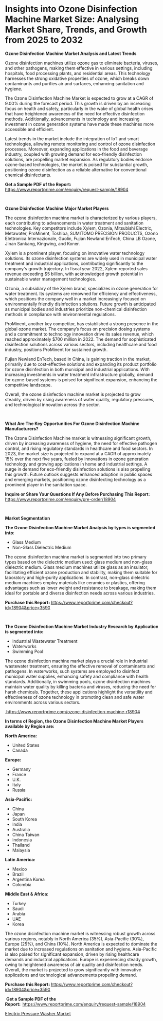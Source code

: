 <p><h1>Insights into Ozone Disinfection Machine Market Size: Analysing Market Share, Trends, and Growth from 2025 to 2032</h1></p><p><strong>Ozone Disinfection Machine Market Analysis and Latest Trends</strong></p>
<p><p>Ozone disinfection machines utilize ozone gas to eliminate bacteria, viruses, and other pathogens, making them effective in various settings, including hospitals, food processing plants, and residential areas. This technology harnesses the strong oxidative properties of ozone, which breaks down contaminants and purifies air and surfaces, enhancing sanitation and hygiene.</p><p>The Ozone Disinfection Machine Market is expected to grow at a CAGR of 9.00% during the forecast period. This growth is driven by an increasing focus on health and safety, particularly in the wake of global health crises that have heightened awareness of the need for effective disinfection methods. Additionally, advancements in technology and increasing investment in ozone generation systems have made these machines more accessible and efficient.</p><p>Latest trends in the market include the integration of IoT and smart technologies, allowing remote monitoring and control of ozone disinfection processes. Moreover, expanding applications in the food and beverage industry, coupled with growing demand for eco-friendly disinfection solutions, are propelling market expansion. As regulatory bodies endorse ozone-based technologies, the market is poised for substantial growth, positioning ozone disinfection as a reliable alternative for conventional chemical disinfectants.</p></p>
<p><strong>Get a Sample PDF of the Report:&nbsp;</strong> <a href="https://www.reportprime.com/enquiry/request-sample/18904?utm_campaign=2936&utm_medium=2&utm_source=Github&utm_content=ia&utm_term=19032025&utm_id=ozone-disinfection-machine">https://www.reportprime.com/enquiry/request-sample/18904</a></p>
<p>&nbsp;</p>
<p><strong>Ozone Disinfection Machine Major Market Players</strong></p>
<p><p>The ozone disinfection machine market is characterized by various players, each contributing to advancements in water treatment and sanitation technologies. Key competitors include Xylem, Ozonia, Mitsubishi Electric, Metawater, ProMinent, Toshiba, SUMITOMO PRECISION PRODUCTS, Ozono Elettronica Internazionale, Guolin, Fujian Newland EnTech, China LB Ozone, Jinan Sankang, Kingwing, and Koner.</p><p>Xylem is a prominent player, focusing on innovative water technology solutions. Its ozone disinfection systems are widely used in municipal water treatment and industrial applications, contributing significantly to the company's growth trajectory. In fiscal year 2022, Xylem reported sales revenue exceeding $5 billion, with acknowledged growth potential in sustainable water management technologies.</p><p>Ozonia, a subsidiary of the Xylem brand, specializes in ozone generation for water treatment. Its systems are renowned for efficiency and effectiveness, which positions the company well in a market increasingly focused on environmentally friendly disinfection solutions. Future growth is anticipated as municipal bodies and industries prioritize non-chemical disinfection methods in compliance with environmental regulations.</p><p>ProMinent, another key competitor, has established a strong presence in the global ozone market. The company’s focus on precision dosing systems and a commitment to technology innovation drive its sales revenue, which reached approximately $700 million in 2022. The demand for sophisticated disinfection solutions across various sectors, including healthcare and food industry, positions ProMinent for sustained growth.</p><p>Fujian Newland EnTech, based in China, is gaining traction in the market, primarily due to cost-effective solutions and expanding its product portfolio for ozone disinfection in both municipal and industrial applications. With increasing investments in water treatment infrastructure globally, demand for ozone-based systems is poised for significant expansion, enhancing the competitive landscape.</p><p>Overall, the ozone disinfection machine market is projected to grow steadily, driven by rising awareness of water quality, regulatory pressures, and technological innovation across the sector.</p></p>
<p>&nbsp;</p>
<p><strong>What Are The Key Opportunities For Ozone Disinfection Machine Manufacturers?</strong></p>
<p><p>The Ozone Disinfection Machine market is witnessing significant growth, driven by increasing awareness of hygiene, the need for effective pathogen control, and rising regulatory standards in healthcare and food sectors. In 2023, the market size is projected to expand at a CAGR of approximately 15% over the next five years, fueled by innovations in ozone generation technology and growing applications in home and industrial settings. A surge in demand for eco-friendly disinfection solutions is also propelling this growth. Future outlook suggests enhanced adoption in public spaces and emerging markets, positioning ozone disinfecting technology as a prominent player in the sanitation space.</p></p>
<p><strong>Inquire or Share Your Questions If Any Before Purchasing This Report:</strong> <a href="https://www.reportprime.com/enquiry/pre-order/18904?utm_campaign=2936&utm_medium=2&utm_source=Github&utm_content=ia&utm_term=19032025&utm_id=ozone-disinfection-machine">https://www.reportprime.com/enquiry/pre-order/18904</a></p>
<p>&nbsp;</p>
<p><strong>Market Segmentation</strong></p>
<p><strong>The Ozone Disinfection Machine Market Analysis by types is segmented into:</strong></p>
<p><ul><li>Glass Medium</li><li>Non-Glass Dielectric Medium</li></ul></p>
<p><p>The ozone disinfection machine market is segmented into two primary types based on the dielectric medium used: glass medium and non-glass dielectric medium. Glass medium machines utilize glass as an insulator, facilitating efficient ozone production and stability, making them suitable for laboratory and high-purity applications. In contrast, non-glass dielectric medium machines employ materials like ceramics or plastics, offering advantages such as lower weight and resistance to breakage, making them ideal for portable and diverse disinfection needs across various industries.</p></p>
<p><strong>Purchase this Report:&nbsp;</strong><a href="https://www.reportprime.com/checkout?id=18904&price=3590&utm_campaign=2936&utm_medium=2&utm_source=Github&utm_content=ia&utm_term=19032025&utm_id=ozone-disinfection-machine">https://www.reportprime.com/checkout?id=18904&price=3590</a></p>
<p>&nbsp;</p>
<p><strong>The Ozone Disinfection Machine Market Industry Research by Application is segmented into:</strong></p>
<p><ul><li>Industrial Wastewater Treatment</li><li>Waterworks</li><li>Swimming Pool</li></ul></p>
<p><p>The ozone disinfection machine market plays a crucial role in industrial wastewater treatment, ensuring the effective removal of contaminants and pathogens. In waterworks, such systems are employed to disinfect municipal water supplies, enhancing safety and compliance with health standards. Additionally, in swimming pools, ozone disinfection machines maintain water quality by killing bacteria and viruses, reducing the need for harsh chemicals. Together, these applications highlight the versatility and effectiveness of ozone technology in promoting clean and safe water environments across various sectors.</p></p>
<p><a href="https://www.reportprime.com/ozone-disinfection-machine-r18904?utm_campaign=2936&utm_medium=2&utm_source=Github&utm_content=ia&utm_term=19032025&utm_id=ozone-disinfection-machine">&nbsp;https://www.reportprime.com/ozone-disinfection-machine-r18904</a></p>
<p><strong>In terms of Region, the Ozone Disinfection Machine Market Players available by Region are:</strong></p>
<p>
    <p> <strong> North America: </strong>
        <ul>
            <li>United States</li>
            <li>Canada</li>
        </ul>
        </p> 
    <p> <strong> Europe: </strong>
        <ul>
            <li>Germany</li>
            <li>France</li>
            <li>U.K.</li>
            <li>Italy</li>
            <li>Russia</li>
        </ul>
        </p> 
    <p> <strong> Asia-Pacific: </strong>
        <ul>
            <li>China</li>
            <li>Japan</li>
            <li>South Korea</li>
            <li>India</li>
            <li>Australia</li>
            <li>China Taiwan</li>
            <li>Indonesia</li>
            <li>Thailand</li>
            <li>Malaysia</li>
        </ul>
        </p> 
    <p> <strong> Latin America: </strong>
        <ul>
            <li>Mexico</li>
            <li>Brazil</li>
            <li>Argentina Korea</li>
            <li>Colombia</li>
        </ul>
        </p> 
    <p> <strong> Middle East & Africa: </strong>
        <ul>
            <li>Turkey</li>
            <li>Saudi</li>
            <li>Arabia</li>
            <li>UAE</li>
            <li>Korea</li>
        </ul>
    </p>
    </p>
<p><p>The ozone disinfection machine market is witnessing robust growth across various regions, notably in North America (35%), Asia-Pacific (30%), Europe (25%), and China (10%). North America is expected to dominate the market due to increased regulations on sanitation and hygiene. Asia-Pacific is also poised for significant expansion, driven by rising healthcare demands and industrial applications. Europe is experiencing steady growth, owing to heightened awareness of air quality and disinfection needs. Overall, the market is projected to grow significantly with innovative applications and technological advancements propelling demand.</p></p>
<p><strong>Purchase this Report: </strong><a href="https://www.reportprime.com/checkout?id=18904&price=3590&utm_campaign=2936&utm_medium=2&utm_source=Github&utm_content=ia&utm_term=19032025&utm_id=ozone-disinfection-machine">https://www.reportprime.com/checkout?id=18904&price=3590</a></p>
<p>&nbsp;<strong>Get a Sample PDF of the Report:&nbsp;&nbsp;</strong><a href="https://www.reportprime.com/enquiry/request-sample/18904?utm_campaign=2936&utm_medium=2&utm_source=Github&utm_content=ia&utm_term=19032025&utm_id=ozone-disinfection-machine">https://www.reportprime.com/enquiry/request-sample/18904</a></p>
<p><strong></strong></p>
<p><p><a href="https://github.com/qetelosooya/Market-Research-Report-List-1/blob/main/electric-pressure-washer-market.md?utm_campaign=2936&utm_medium=2&utm_source=Github&utm_content=ia&utm_term=19032025&utm_id=ozone-disinfection-machine">Electric Pressure Washer Market</a></p></p>